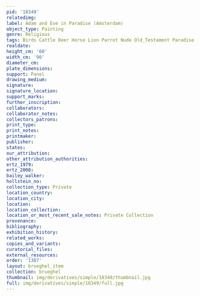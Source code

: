 ```yaml
---
pid: '18349'
relatedimg: 
label: Adam and Eve in Paradise (Amsterdam)
object_type: Painting
genre: Religious
tags: Birds Cattle Deer Horse Lion Parrot Nude Old_Testament Paradise
realdate: 
height_cm: '60'
width_cm: '96'
diameter_cm: 
plate_dimensions: 
support: Panel
drawing_medium: 
signature: 
signature_location: 
support_marks: 
further_inscription: 
collaborators: 
collaborator_notes: 
collectors_patrons: 
print_type: 
print_notes: 
printmaker: 
publisher: 
states: 
our_attribution: 
other_attribution_authorities: 
ertz_1979: 
ertz_2008: 
bailey_walker: 
hollstein_no: 
collection_type: Private
location_country: 
location_city: 
location: 
location_collection: 
location_or_most_recent_sale_notes: Private Collection
provenance: 
bibliography: 
exhibition_history: 
related_works: 
copies_and_variants: 
curatorial_files: 
external_resources: 
order: '1387'
layout: brueghel_item
collection: brueghel
thumbnail: img/derivatives/simple/18349/thumbnail.jpg
full: img/derivatives/simple/18349/full.jpg
---
```

